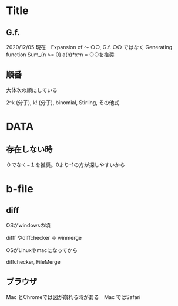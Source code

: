 # Title

## G.f.

2020/12/05 現在　Expansion of ～ ○○, G.f. ○○ ではなく Generating function Sum_{n >= 0} a(n)*x^n = ○○を推奨

## 順番

大体次の順にしている

2^k (分子), k! (分子), binomial, Stirling, その他式

# DATA

## 存在しない時

０でなく−１を推奨。0より-1の方が探しやすいから

# b-file

## diff

OSがwindowsの頃

difff やdiffchecker → winmerge

OSがLinuxやmacになってから

diffchecker, FileMerge

## ブラウザ

Mac とChromeでは図が崩れる時がある　Mac ではSafari
